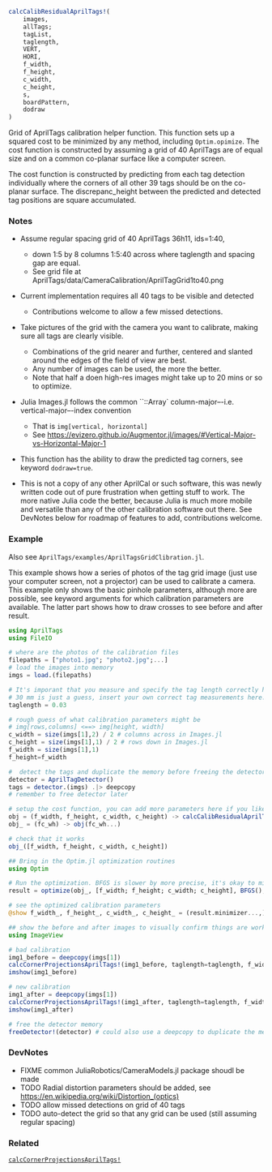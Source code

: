 ```julia
calcCalibResidualAprilTags!(
    images,
    allTags;
    tagList,
    taglength,
    VERT,
    HORI,
    f_width,
    f_height,
    c_width,
    c_height,
    s,
    boardPattern,
    dodraw
)

```

Grid of AprilTags calibration helper function.  This function sets up a squared cost to be minimized  by any method, including `Optim.opimize`.  The cost function is constructed by assuming a grid of 40 AprilTags are of equal size and on a common co-planar surface like a computer screen.  

The cost function is constructed by predicting from each tag detection individually where the corners of all  other 39 tags should be on the co-planar surface.  The discrepanc_height between the predicted and detected tag  positions are square accumulated. 

### Notes

  * Assume regular spacing grid of 40 AprilTags 36h11, ids=1:40,

      * down 1:5 by 8 columns 1:5:40 across where taglength and spacing gap are equal.
      * See grid file at AprilTags/data/CameraCalibration/AprilTagGrid1to40.png
  * Current implementation requires all 40 tags to be visible and detected

      * Contributions welcome to allow a few missed detections.
  * Take pictures of the grid with the camera you want to calibrate, making sure all tags are clearly visible.

      * Combinations of the grid nearer and further, centered and slanted around the edges of the field of view are best.
      * Any number of images can be used, the more the better.
      * Note that half a doen high-res images might take up to 20 mins or so to optimize.
  * Julia Images.jl follows the common ``::Array` column-major–-i.e. vertical-major–-index convention

      * That is `img[vertical, horizontal]`
      * See https://evizero.github.io/Augmentor.jl/images/#Vertical-Major-vs-Horizontal-Major-1
  * This function has the ability to draw the predicted tag corners, see keyword `dodraw=true`.
  * This is not a copy of any other AprilCal or such software, this was newly written code out of pure frustration when getting stuff to work.  The more native Julia code the better, because Julia is much more mobile and versatile than any of the other calibration software out there.  See DevNotes below for roadmap of features to add,  contributions welcome.

### Example

Also see `AprilTags/examples/AprilTagsGridClibration.jl`.

This example shows how a series of photos of the tag grid image (just use your computer screen, not a projector)  can be used to calibrate a camera.  This example only shows the basic pinhole parameters, although more are possible,  see keyword arguments for which calibration parameters are available.  The latter part shows how to draw crosses to see before and after result.  

```julia
using AprilTags
using FileIO

# where are the photos of the calibration files
filepaths = ["photo1.jpg"; "photo2.jpg";...]
# load the images into memory
imgs = load.(filepaths)

# It's imporant that you measure and specify the tag length correctly here
# 30 mm is just a guess, insert your own correct tag measurements here.
taglength = 0.03

# rough guess of what calibration parameters might be
# img[rows,columns] <==> img[height, width]
c_width = size(imgs[1],2) / 2 # columns across in Images.jl
c_height = size(imgs[1],1) / 2 # rows down in Images.jl
f_width = size(imgs[1],1)
f_height=f_width

#  detect the tags and duplicate the memory before freeing the detector
detector = AprilTagDetector()
tags = detector.(imgs) .|> deepcopy
# remember to free detector later

# setup the cost function, you can add more parameters here if you like
obj = (f_width, f_height, c_width, c_height) -> calcCalibResidualAprilTags!( imgs, tags, taglength=taglength, f_width=f_width, f_height=f_height, c_width=c_width, c_height=c_height, dodraw=false )
obj_ = (fc_wh) -> obj(fc_wh...)

# check that it works
obj_([f_width, f_height, c_width, c_height])

## Bring in the Optim.jl optimization routines
using Optim

# Run the optimization. BFGS is slower by more precise, it's okay to mix and match as coarse and fine optimization stages
result = optimize(obj_, [f_width; f_height; c_width; c_height], BFGS(), Optim.Options(x_tol=1e-8))

# see the optimized calibration parameters
@show f_width_, f_height_, c_width_, c_height_ = (result.minimizer...,)

## show the before and after images to visually confirm things are working
using ImageView

# bad calibration
img1_before = deepcopy(imgs[1])
calcCornerProjectionsAprilTags!(img1_before, taglength=taglength, f_width=f_width, f_height=f_height, c_width=c_width, c_height=c_height, dodraw=true)
imshow(img1_before)

# new calibration
img1_after = deepcopy(imgs[1])
calcCornerProjectionsAprilTags!(img1_after, taglength=taglength, f_width=f_width_, f_height=f_height_, c_width=c_width_, c_height=c_height_, dodraw=true)
imshow(img1_after)

# free the detector memory
freeDetector!(detector) # could also use a deepcopy to duplicate the memory to a secondary location and free the primary immediately
```

### DevNotes

  * FIXME common JuliaRobotics/CameraModels.jl package shoudl be made
  * TODO Radial distortion parameters should be added, see https://en.wikipedia.org/wiki/Distortion_(optics)
  * TODO allow missed detections on grid of 40 tags
  * TODO auto-detect the grid so that any grid can be used (still assuming regular spacing)

### Related

[`calcCornerProjectionsAprilTags!`](@ref)

